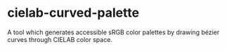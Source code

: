 # cielab-curved-palette
A tool which generates accessible sRGB color palettes by drawing bézier curves through CIELAB color space.
